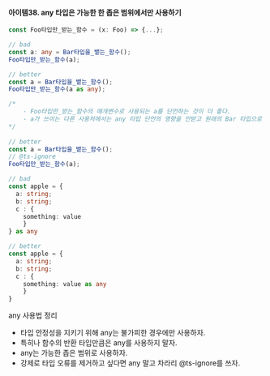 #### 아이템38. any 타입은 가능한 한 좁은 범위에서만 사용하기

```typescript
const Foo타입만_받는_함수 = (x: Foo) => {...};

// bad
const a: any = Bar타입을_뱉는_함수(); 
Foo타입만_받는_함수(a);

// better
const a = Bar타입을_뱉는_함수();
Foo타입만_받는_함수(a as any);

/*
	- Foo타입만_받는_함수의 매개변수로 사용되는 a를 단언하는 것이 더 좋다.
	- a가 쓰이는 다른 사용처에서는 any 타입 단언의 영향을 안받고 원래의 Bar 타입으로 사용될 수 있기 때문이다.
*/
                                  
// better
const a = Bar타입을_뱉는_함수();
// @ts-ignore
Foo타입만_받는_함수(a);
```

```typescript
// bad
const apple = {
  a: string;
  b: string;
  c : {
  	something: value	
	}
} as any

// better
const apple = {
  a: string;
  b: string;
  c : {
  	something: value as any
	}
}
```

any 사용법 정리
* 타입 안정성을 지키기 위해 any는 불가피한 경우에만 사용하자. 
* 특히나 함수의 반환 타입만큼은 any를 사용하지 말자. 
* any는 가능한 좁은 범위로 사용하자.
* 강제로 타입 오류를 제거하고 싶다면 any 말고 차라리 @ts-ignore를 쓰자.

